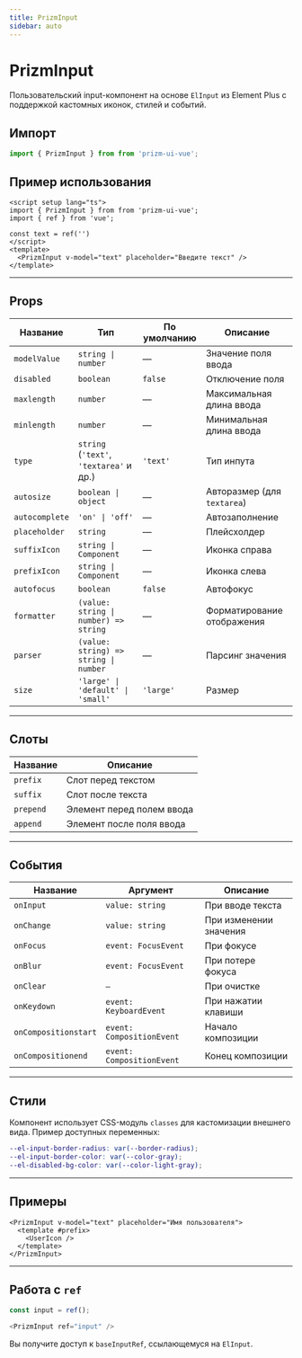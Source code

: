 ```yaml
---
title: PrizmInput
sidebar: auto
---
```


# PrizmInput

Пользовательский input-компонент на основе `ElInput` из Element Plus с поддержкой кастомных иконок, стилей и событий.

## Импорт

```ts
import { PrizmInput } from from 'prizm-ui-vue';
```

## Пример использования

```vue
<script setup lang="ts">
import { PrizmInput } from from 'prizm-ui-vue';
import { ref } from 'vue';

const text = ref('')
</script>
<template>
  <PrizmInput v-model="text" placeholder="Введите текст" />
</template>
```

---

## Props

| Название       | Тип                                     | По умолчанию | Описание                    |
| -------------- | --------------------------------------- | ------------ | --------------------------- |
| `modelValue`   | `string \| number`                      | —            | Значение поля ввода         |
| `disabled`     | `boolean`                               | `false`      | Отключение поля             |
| `maxlength`    | `number`                                | —            | Максимальная длина ввода    |
| `minlength`    | `number`                                | —            | Минимальная длина ввода     |
| `type`         | `string` (`'text'`, `'textarea'` и др.) | `'text'`     | Тип инпута                  |
| `autosize`     | `boolean \| object`                     | —            | Авторазмер (для `textarea`) |
| `autocomplete` | `'on' \| 'off'`                         | —            | Автозаполнение              |
| `placeholder`  | `string`                                | —            | Плейсхолдер                 |
| `suffixIcon`   | `string \| Component`                   | —            | Иконка справа               |
| `prefixIcon`   | `string \| Component`                   | —            | Иконка слева                |
| `autofocus`    | `boolean`                               | `false`      | Автофокус                   |
| `formatter`    | `(value: string \| number) => string`   | —            | Форматирование отображения  |
| `parser`       | `(value: string) => string \| number`   | —            | Парсинг значения            |
| `size`         | `'large' \| 'default' \| 'small'`       | `'large'`    | Размер                      |

---

## Слоты

| Название  | Описание                  |
| --------- | ------------------------- |
| `prefix`  | Слот перед текстом        |
| `suffix`  | Слот после текста         |
| `prepend` | Элемент перед полем ввода |
| `append`  | Элемент после поля ввода  |

---

## События

| Название             | Аргумент                  | Описание               |
| -------------------- | ------------------------- | ---------------------- |
| `onInput`            | `value: string`           | При вводе текста       |
| `onChange`           | `value: string`           | При изменении значения |
| `onFocus`            | `event: FocusEvent`       | При фокусе             |
| `onBlur`             | `event: FocusEvent`       | При потере фокуса      |
| `onClear`            | `—`                       | При очистке            |
| `onKeydown`          | `event: KeyboardEvent`    | При нажатии клавиши    |
| `onCompositionstart` | `event: CompositionEvent` | Начало композиции      |
| `onCompositionend`   | `event: CompositionEvent` | Конец композиции       |

---

## Стили

Компонент использует CSS-модуль `classes` для кастомизации внешнего вида. Пример доступных переменных:

```scss
--el-input-border-radius: var(--border-radius);
--el-input-border-color: var(--color-gray);
--el-disabled-bg-color: var(--color-light-gray);
```

---

## Примеры

```vue
<PrizmInput v-model="text" placeholder="Имя пользователя">
  <template #prefix>
    <UserIcon />
  </template>
</PrizmInput>
```

---

## Работа с `ref`

```ts
const input = ref();

<PrizmInput ref="input" />
```

Вы получите доступ к `baseInputRef`, ссылающемуся на `ElInput`.
